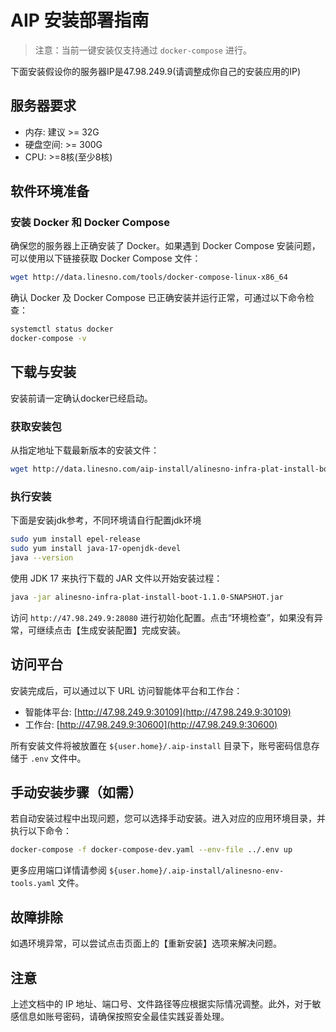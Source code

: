 # AIP 安装部署指南

> 注意：当前一键安装仅支持通过 `docker-compose` 进行。

下面安装假设你的服务器IP是47.98.249.9(请调整成你自己的安装应用的IP)

## 服务器要求

- 内存: 建议 >= 32G
- 硬盘空间: >= 300G
- CPU: >=8核(至少8核) 

## 软件环境准备

### 安装 Docker 和 Docker Compose

确保您的服务器上正确安装了 Docker。如果遇到 Docker Compose 安装问题，可以使用以下链接获取 Docker Compose 文件：

```sh
wget http://data.linesno.com/tools/docker-compose-linux-x86_64
```

确认 Docker 及 Docker Compose 已正确安装并运行正常，可通过以下命令检查：
```bash
systemctl status docker
docker-compose -v
```

## 下载与安装

安装前请一定确认docker已经启动。

### 获取安装包

从指定地址下载最新版本的安装文件：
```sh
wget http://data.linesno.com/aip-install/alinesno-infra-plat-install-boot-1.1.0-SNAPSHOT.jar
```

### 执行安装

下面是安装jdk参考，不同环境请自行配置jdk环境
```sh
sudo yum install epel-release
sudo yum install java-17-openjdk-devel
java --version
```

使用 JDK 17 来执行下载的 JAR 文件以开始安装过程：
```bash
java -jar alinesno-infra-plat-install-boot-1.1.0-SNAPSHOT.jar
```

访问 `http://47.98.249.9:28080` 进行初始化配置。点击“环境检查”，如果没有异常，可继续点击【生成安装配置】完成安装。

## 访问平台

安装完成后，可以通过以下 URL 访问智能体平台和工作台：
- 智能体平台: [http://47.98.249.9:30109](http://47.98.249.9:30109)
- 工作台: [http://47.98.249.9:30600](http://47.98.249.9:30600)

所有安装文件将被放置在 `${user.home}/.aip-install` 目录下，账号密码信息存储于 `.env` 文件中。

## 手动安装步骤（如需）

若自动安装过程中出现问题，您可以选择手动安装。进入对应的应用环境目录，并执行以下命令：
```bash
docker-compose -f docker-compose-dev.yaml --env-file ../.env up
```

更多应用端口详情请参阅 `${user.home}/.aip-install/alinesno-env-tools.yaml` 文件。

## 故障排除

如遇环境异常，可以尝试点击页面上的【重新安装】选项来解决问题。

## 注意

上述文档中的 IP 地址、端口号、文件路径等应根据实际情况调整。此外，对于敏感信息如账号密码，请确保按照安全最佳实践妥善处理。
 